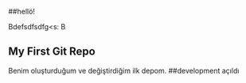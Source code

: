 ##hellö!

Bdefsdfsdfg<s:
B
## My First Git Repo
Benim oluşturduğum ve değiştirdiğim ilk depom.
##development açıldı
